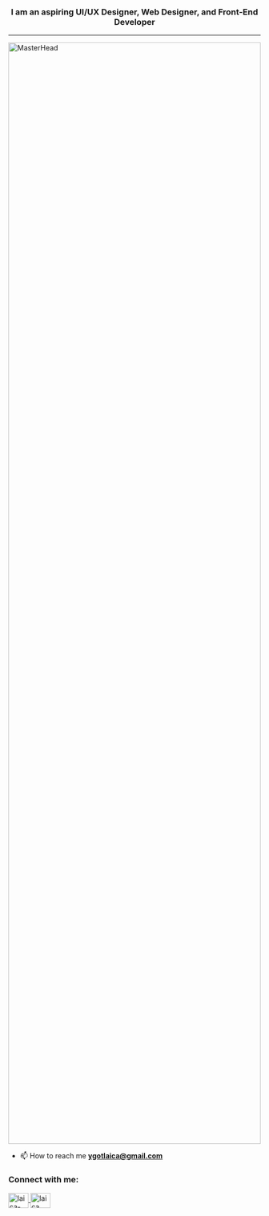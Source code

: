 <h3 align="center">I am an aspiring UI/UX Designer, Web Designer, and Front-End Developer</h3>
<hr>

<img href="https://github.com/larajunglau/">
  <img src="https://media.giphy.com/media/BferOKonYOspm28AiB/giphy.gif" alt="MasterHead" width="100%" style="height: 55vh;" />
</img>




- 📫 How to reach me **ygotlaica@gmail.com**

<h3 align="left">Connect with me:</h3>
<p align="left">
  <a href="https://linkedin.com/in/laica-ygot-" target="blank">
    <img align="center" src="https://raw.githubusercontent.com/rahuldkjain/github-profile-readme-generator/master/src/images/icons/Social/linked-in-alt.svg" alt="laica-ygot-" height="30" width="40" />
  </a>
  <a href="https://fb.com/laica ygot" target="blank">
    <img align="center" src="https://raw.githubusercontent.com/rahuldkjain/github-profile-readme-generator/master/src/images/icons/Social/facebook.svg" alt="laica ygot" height="30" width="40" />
  </a>
</p>
